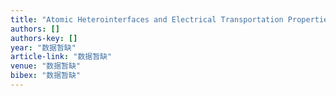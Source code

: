 ```yaml
---
title: "Atomic Heterointerfaces and Electrical Transportation Properties in Self‐Assembled LaNiO3–NiO Heteroepitaxy"
authors: []
authors-key: []
year: "数据暂缺"
article-link: "数据暂缺"
venue: "数据暂缺"
bibex: "数据暂缺"
---
```

